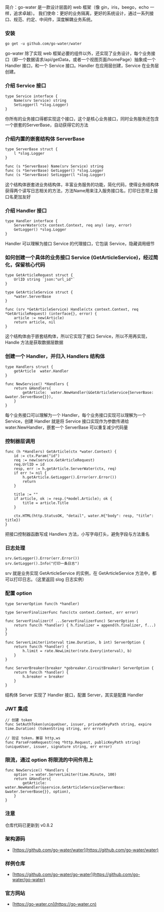 简介：go-water 是一款设计层面的 web 框架（像 gin，iris，beego，echo 一样，追求卓越）。 我们使命：更好的业务隔离，更好的系统设计，通过一系列接口、规范、约定、中间件，深度解耦业务系统。

### 安装
```
go get -u github.com/go-water/water
```
go-water 除了实现 web 框架必要的组件以外，还实现了业务设计，每个业务接口（即一个数据请求/api/getData，或者一个视图页面/homePage）抽象成一个 Handler 接口，和一个 Service 接口。Handler 在应用层创建，Service 在业务层创建。

### 介绍 Service 接口
```
type Service interface {
	Name(srv Service) string
	SetLogger(l *slog.Logger)
}
```
你所有的业务接口得都实现这个接口，这个是核心业务接口，同时业务服务还包含一个嵌套的ServerBase，自动获得它的方法

### 介绍内置的嵌套结构体 ServerBase
```
type ServerBase struct {
	l *slog.Logger
}

func (s *ServerBase) Name(srv Service) string
func (s *ServerBase) GetLogger() *slog.Logger
func (s *ServerBase) SetLogger(l *slog.Logger)
```
这个结构体嵌套进业务结构体，丰富业务服务的功能，简化代码，使得业务结构体获得两个读写日志相关的方法，方法Name用来注入服务接口名，打印日志带上接口名更加友好

### 介绍 Handler 接口
```
type Handler interface {
	ServerWater(ctx context.Context, req any) (any, error)
	GetLogger() *slog.Logger
}
```
Handler 可以理解为接口 Service 的代理接口，它包装 Service，隐藏调用细节

### 如何创建一个具体的业务接口 Service (GetArticleService)，经过简化，保留核心代码
```
type GetArticleRequest struct {
	UrlID string `json:"url_id"`
}

type GetArticleService struct {
	*water.ServerBase
}

func (srv *GetArticleService) Handle(ctx context.Context, req *GetArticleRequest) (interface{}, error) {
	article := new(Article)
	return article, nil
}
```
这个结构体由于嵌套结构体，所以它实现了接口 Service，所以不用再实现，Handle 方法是获取数据层数据

### 创建一个 Handler，并归入 Handlers 结构体
```
type Handlers struct {
	getArticle  water.Handler
}

func NewService() *Handlers {
	return &Handlers{
		getArticle:  water.NewHandler(&GetArticleService{ServerBase: &water.ServerBase{}}),
	}
}
```
每个业务接口可以理解为一个 Handler，每个业务接口实现可以理解为一个 Service，创建 Handler 就是将 Service 接口实现作为参数传递给 water.NewHandler，嵌套一个 ServerBase 可以重复减少代码量

### 控制器层调用
```
func (h *Handlers) GetArticle(ctx *water.Context) {
	id := ctx.Param("id")
	req := new(service.GetArticleRequest)
	req.UrlID = id
	resp, err := h.getArticle.ServerWater(ctx, req)
	if err != nil {
		h.getArticle.GetLogger().Error(err.Error())
		return
	}

	title := ""
	if article, ok := resp.(*model.Article); ok {
		title = article.Title
	}

	ctx.HTML(http.StatusOK, "detail", water.H{"body": resp, "title": title})
}
```
把接口控制器函数写成 Handlers 方法，小写字母打头，避免字段与方法重名

### 日志处理
```
srv.GetLogger().Error(err.Error())
srv.GetLogger().Info("打印一条日志")
```
srv 就是业务实现 GetArticleService 的实例，在 GetArticleService 方法中，都可以打印日志。（这里返回 slog 日志实例）

### 配置 option
```
type ServerOption func(h *handler)

type ServerFinalizerFunc func(ctx context.Context, err error)

func ServerFinalizer(f ...ServerFinalizerFunc) ServerOption {
	return func(h *handler) { h.finalizer = append(h.finalizer, f...) }
}

func ServerLimiter(interval time.Duration, b int) ServerOption {
	return func(h *handler) {
		h.limit = rate.NewLimiter(rate.Every(interval), b)
	}
}

func ServerBreaker(breaker *gobreaker.CircuitBreaker) ServerOption {
	return func(h *handler) {
		h.breaker = breaker
	}
}
```
结构体 Server 实现了 Handler 接口，配置 Server，其实是配置 Handler

### JWT 集成
```
// 创建 token
func SetAuthToken(uniqueUser, issuer, privateKeyPath string, expire time.Duration) (tokenString string, err error)

// 验证 token，兼容 http,ws
func ParseFromRequest(req *http.Request, publicKeyPath string) (uniqueUser, issuer, signature string, err error)
```

### 限流，通过 option 将限流的中间件用上
```
func NewService() *Handlers {
	option := water.ServerLimiter(time.Minute, 100)
	return &Handlers{
		getArticle:  water.NewHandler(&service.GetArticleService{ServerBase: &water.ServerBase{}}, option),
	}
}
```

### 注意
仓库代码已更新到 v0.8.2

### 架构源码
+ [https://github.com/go-water/water](https://github.com/go-water/water)

### 样例仓库
+ [https://github.com/go-water/go-water](https://github.com/go-water/go-water)

### 官方网站
+ [https://go-water.cn](https://go-water.cn)
